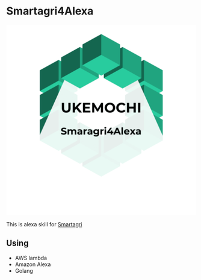 # Smartagri4Alexa

![logo](./pic/logo.png)

This is alexa skill for [Smartagri](https://github.com/hatobus/Smartagri)

## Using 

- AWS lambda
- Amazon Alexa
- Golang



